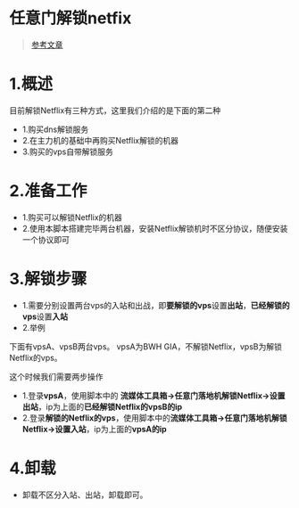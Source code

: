 # 任意门解锁netfix

> [参考文章](https://gist.github.com/phlinhng/c11c1268748874982fa6596fb0a4992a)

# 1.概述

目前解锁Netflix有三种方式，这里我们介绍的是下面的第二种

- 1.购买dns解锁服务
- 2.在主力机的基础中再购买Netflix解锁的机器
- 3.购买的vps自带解锁服务

# 2.准备工作

- 1.购买可以解锁Netflix的机器
- 2.使用本脚本搭建完毕两台机器，安装Netflix解锁机时不区分协议，随便安装一个协议即可

# 3.解锁步骤

- 1.需要分别设置两台vps的入站和出战，即**要解锁的vps**设置**出站**，**已经解锁的vps**设置**入站**
- 2.举例

下面有vpsA、vpsB两台vps。 vpsA为BWH GIA，不解锁Netflix，vpsB为解锁Netflix的vps。

这个时候我们需要两步操作

- 1.登录**vpsA**，使用脚本中的 **流媒体工具箱->任意门落地机解锁Netflix->设置出站**，ip为上面的**已经解锁Netflix的vpsB的ip**
- 2.登录**解锁的Netflix的vps**，使用脚本中的**流媒体工具箱->任意门落地机解锁Netflix->设置入站**，ip为上面的**vpsA的ip**

# 4.卸载

- 卸载不区分入站、出站，卸载即可。




